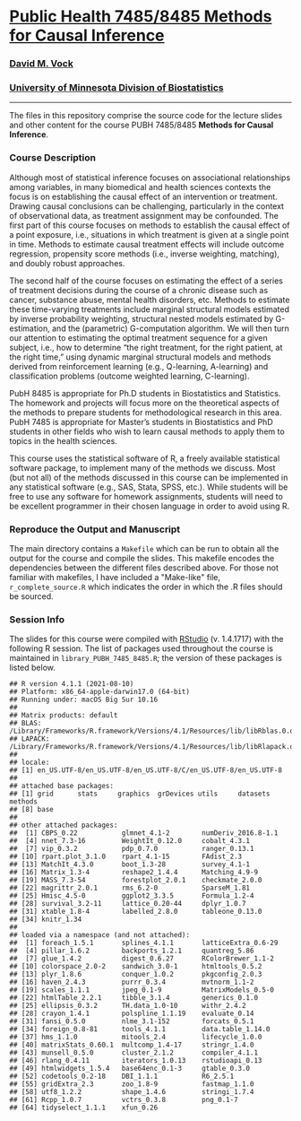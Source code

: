 # [Public Health 7485/8485 Methods for Causal Inference](https://sites.google.com/site/dmvock/)

### [David M. Vock](https://sites.google.com/site/dmvock/)

### [University of Minnesota Division of Biostatistics](http://sph.umn.edu/biostatistics/)


---

The files in this repository comprise the source code for the lecture slides and other content for the course PUBH 7485/8485 **Methods for Causal Inference**.

### Course Description

Although most of statistical inference focuses on associational relationships among variables, in many biomedical and health sciences contexts the focus is on establishing the causal effect of an intervention or treatment. Drawing causal conclusions can be challenging, particularly in the context of observational data, as treatment assignment may be confounded. The first part of this course focuses on methods to establish the causal effect of a point exposure, i.e., situations in which treatment is given at a single point in time. Methods to estimate causal treatment effects will include outcome regression, propensity score methods (i.e., inverse weighting, matching), and doubly robust approaches. 

The second half of the course focuses on estimating the effect of a series of treatment decisions during the course of a chronic disease such as cancer, substance abuse, mental health disorders, etc. Methods to estimate these time-varying treatments include marginal structural models estimated by inverse probability weighting, structural nested models estimated by G-estimation, and the (parametric) G-computation algorithm. We will then turn our attention to estimating the optimal treatment sequence for a given subject, i.e., how to determine “the right treatment, for the right patient, at the right time,” using dynamic marginal structural models and methods derived from reinforcement learning (e.g., Q-learning, A-learning) and classification problems (outcome weighted learning, C-learning).

PubH 8485 is appropriate for Ph.D students in Biostatistics and Statistics. The homework and projects will focus more on the theoretical aspects of the methods to prepare students for methodological research in this area. PubH 7485 is appropriate for Master’s students in Biostatistics and PhD students in other fields who wish to learn causal methods to apply them to topics in the health sciences.

This course uses the statistical software of R, a freely available statistical software package, to implement many of the methods we discuss. Most (but not all) of the methods discussed in this course can be implemented in any statistical software (e.g., SAS, Stata, SPSS, etc.). While students will be free to use any software for homework assignments, students will need to be excellent programmer in their chosen language in order to avoid using R.  

### Reproduce the Output and Manuscript

The main directory contains a `Makefile` which can be run to obtain all the output for the course and compile the slides.  This makefile encodes the dependencies between the different files described above. For those not familiar with makefiles, I have included a "Make-like" file, `r_complete_source.R` which indicates the order in which the .R files should be sourced.

### Session Info
The slides for this course were compiled with [RStudio](http://www.rstudio.com/) (v. 1.4.1717) with the following R session. The list of packages used throughout the course is maintained in `library_PUBH_7485_8485.R`; the version of these packages is listed below. 


```
## R version 4.1.1 (2021-08-10)
## Platform: x86_64-apple-darwin17.0 (64-bit)
## Running under: macOS Big Sur 10.16
## 
## Matrix products: default
## BLAS:   /Library/Frameworks/R.framework/Versions/4.1/Resources/lib/libRblas.0.dylib
## LAPACK: /Library/Frameworks/R.framework/Versions/4.1/Resources/lib/libRlapack.dylib
## 
## locale:
## [1] en_US.UTF-8/en_US.UTF-8/en_US.UTF-8/C/en_US.UTF-8/en_US.UTF-8
## 
## attached base packages:
## [1] grid      stats     graphics  grDevices utils     datasets  methods  
## [8] base     
## 
## other attached packages:
##  [1] CBPS_0.22           glmnet_4.1-2        numDeriv_2016.8-1.1
##  [4] nnet_7.3-16         WeightIt_0.12.0     cobalt_4.3.1       
##  [7] vip_0.3.2           pdp_0.7.0           ranger_0.13.1      
## [10] rpart.plot_3.1.0    rpart_4.1-15        FAdist_2.3         
## [13] MatchIt_4.3.0       boot_1.3-28         survey_4.1-1       
## [16] Matrix_1.3-4        reshape2_1.4.4      Matching_4.9-9     
## [19] MASS_7.3-54         forestplot_2.0.1    checkmate_2.0.0    
## [22] magrittr_2.0.1      rms_6.2-0           SparseM_1.81       
## [25] Hmisc_4.5-0         ggplot2_3.3.5       Formula_1.2-4      
## [28] survival_3.2-11     lattice_0.20-44     dplyr_1.0.7        
## [31] xtable_1.8-4        labelled_2.8.0      tableone_0.13.0    
## [34] knitr_1.34         
## 
## loaded via a namespace (and not attached):
##  [1] foreach_1.5.1       splines_4.1.1       latticeExtra_0.6-29
##  [4] pillar_1.6.2        backports_1.2.1     quantreg_5.86      
##  [7] glue_1.4.2          digest_0.6.27       RColorBrewer_1.1-2 
## [10] colorspace_2.0-2    sandwich_3.0-1      htmltools_0.5.2    
## [13] plyr_1.8.6          conquer_1.0.2       pkgconfig_2.0.3    
## [16] haven_2.4.3         purrr_0.3.4         mvtnorm_1.1-2      
## [19] scales_1.1.1        jpeg_0.1-9          MatrixModels_0.5-0 
## [22] htmlTable_2.2.1     tibble_3.1.4        generics_0.1.0     
## [25] ellipsis_0.3.2      TH.data_1.0-10      withr_2.4.2        
## [28] crayon_1.4.1        polspline_1.1.19    evaluate_0.14      
## [31] fansi_0.5.0         nlme_3.1-152        forcats_0.5.1      
## [34] foreign_0.8-81      tools_4.1.1         data.table_1.14.0  
## [37] hms_1.1.0           mitools_2.4         lifecycle_1.0.0    
## [40] matrixStats_0.60.1  multcomp_1.4-17     stringr_1.4.0      
## [43] munsell_0.5.0       cluster_2.1.2       compiler_4.1.1     
## [46] rlang_0.4.11        iterators_1.0.13    rstudioapi_0.13    
## [49] htmlwidgets_1.5.4   base64enc_0.1-3     gtable_0.3.0       
## [52] codetools_0.2-18    DBI_1.1.1           R6_2.5.1           
## [55] gridExtra_2.3       zoo_1.8-9           fastmap_1.1.0      
## [58] utf8_1.2.2          shape_1.4.6         stringi_1.7.4      
## [61] Rcpp_1.0.7          vctrs_0.3.8         png_0.1-7          
## [64] tidyselect_1.1.1    xfun_0.26
```
